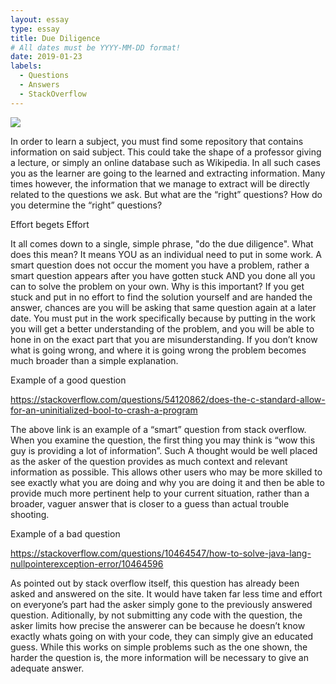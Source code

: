 ```yaml
---
layout: essay
type: essay
title: Due Diligence
# All dates must be YYYY-MM-DD format!
date: 2019-01-23
labels:
  - Questions
  - Answers
  - StackOverflow
---
```


<img class="ui medium left floated image" src="../images/rtfm.png">

In order to learn a subject, you must find some repository that contains information on said subject. This could take the shape of a professor giving a lecture, or simply an online database such as Wikipedia. In all such cases you as the learner are going to the learned and extracting information. Many times however, the information that we manage to extract will be directly related to the questions we ask.  But what are the “right” questions? How do you determine the “right” questions?




Effort begets Effort

It all comes down to a single, simple phrase, "do the due diligence". What does this mean? It means YOU as an individual need to put in some work. A smart question does not occur the moment you have a problem, rather a smart question appears after you have gotten stuck AND you done all you can to solve the problem on your own. Why is this important? If you get stuck and put in no effort to find the solution yourself and are handed the answer, chances are you will be asking that same question again at a later date. You must put in the work specifically because by putting in the work you will get a better understanding of the problem, and you will be able to hone in on the exact part that you are misunderstanding. If you don’t know what is going wrong, and where it is going wrong the problem becomes much broader than a simple explanation.



Example of a good question

https://stackoverflow.com/questions/54120862/does-the-c-standard-allow-for-an-uninitialized-bool-to-crash-a-program

The above link is an example of a “smart” question from stack overflow. When you examine the question, the first thing you may think is “wow this guy is providing a lot of information”. Such A thought would be well placed as the asker of the question provides as much context and relevant information as possible. This allows other users who may be more skilled to see exactly what you are doing and why you are doing it and then be able to provide much more pertinent help to your current situation, rather than a broader, vaguer answer that is closer to a guess than actual trouble shooting.



Example of a bad question

https://stackoverflow.com/questions/10464547/how-to-solve-java-lang-nullpointerexception-error/10464596

As pointed out by stack overflow itself, this question has already been asked and answered on the site. It would have taken far less time and effort on everyone’s part had the asker simply gone to the previously answered question. Aditionally, by not submitting any code with the question, the asker limits how precise the answerer can be because he doesn’t know exactly whats going on with your code, they can simply give an educated guess. While this works on simple problems such as the one shown, the harder the question is, the more information will be necessary to give an adequate answer.
